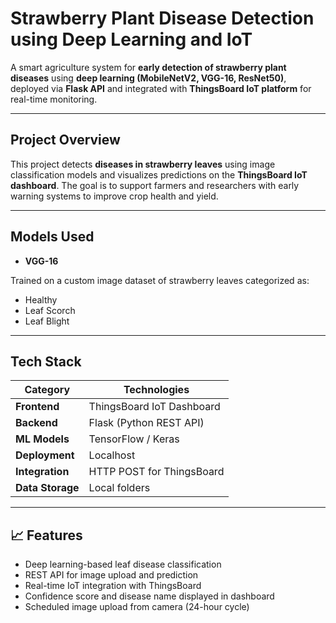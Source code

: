# Strawberry Plant Disease Detection using Deep Learning and IoT

A smart agriculture system for **early detection of strawberry plant diseases** using **deep learning (MobileNetV2, VGG-16, ResNet50)**, deployed via **Flask API** and integrated with **ThingsBoard IoT platform** for real-time monitoring.

---

## Project Overview

This project detects **diseases in strawberry leaves** using image classification models and visualizes predictions on the **ThingsBoard IoT dashboard**. The goal is to support farmers and researchers with early warning systems to improve crop health and yield.

---

## Models Used

- **VGG-16**

Trained on a custom image dataset of strawberry leaves categorized as:
- Healthy
- Leaf Scorch
- Leaf Blight

---

## Tech Stack

| Category | Technologies |
|---------|--------------|
| **Frontend** | ThingsBoard IoT Dashboard |
| **Backend** | Flask (Python REST API) |
| **ML Models** | TensorFlow / Keras |
| **Deployment** | Localhost |
| **Integration** | HTTP POST for ThingsBoard |
| **Data Storage** | Local folders |

---

## 📈 Features

- Deep learning-based leaf disease classification
- REST API for image upload and prediction
- Real-time IoT integration with ThingsBoard
- Confidence score and disease name displayed in dashboard
- Scheduled image upload from camera (24-hour cycle)


